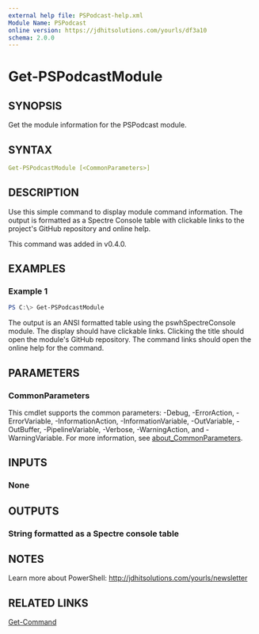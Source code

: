 ```yaml
---
external help file: PSPodcast-help.xml
Module Name: PSPodcast
online version: https://jdhitsolutions.com/yourls/df3a10
schema: 2.0.0
---
```


# Get-PSPodcastModule

## SYNOPSIS

Get the module information for the PSPodcast module.

## SYNTAX

```yaml
Get-PSPodcastModule [<CommonParameters>]
```

## DESCRIPTION

Use this simple command to display module command information. The output is formatted as a Spectre Console table with clickable links to the project's GitHub repository and online help.

This command was added in v0.4.0.

## EXAMPLES

### Example 1

```powershell
PS C:\> Get-PSPodcastModule
```

The output is an ANSI formatted table using the pswhSpectreConsole module. The display should have clickable links. Clicking the title should open the module's GitHub repository. The command links should open the online help for the command.

## PARAMETERS

### CommonParameters

This cmdlet supports the common parameters: -Debug, -ErrorAction, -ErrorVariable, -InformationAction, -InformationVariable, -OutVariable, -OutBuffer, -PipelineVariable, -Verbose, -WarningAction, and -WarningVariable. For more information, see [about_CommonParameters](http://go.microsoft.com/fwlink/?LinkID=113216).

## INPUTS

### None

## OUTPUTS

### String formatted as a Spectre console table

## NOTES

Learn more about PowerShell: http://jdhitsolutions.com/yourls/newsletter

## RELATED LINKS

[Get-Command]()
